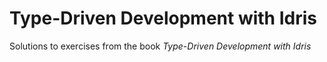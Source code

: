 # Type-Driven Development with Idris

Solutions to exercises from the book *Type-Driven Development with Idris*
